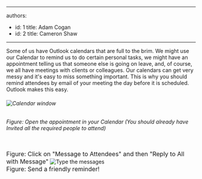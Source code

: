 

---
authors:
  - id: 1
    title: Adam Cogan
  - id: 2
    title: Cameron Shaw
---




<span class='intro'> Some of us have Outlook calendars that are full to the brim. We might use our Calendar to remind us to do certain personal tasks, we might have an appointment telling us that someone else is going on leave, and, of course, we all have meetings with clients or colleagues. Our calendars can get very messy and it's easy to miss something important. This is why you should remind attendees by email of your meeting the day before it is scheduled. Outlook makes this easy.
 </span>


  <h6>
    <img class="ms-rteCustom-ImageArea" alt="Calendar window" src="/PublishingImages/betterMeeting1_small.jpg" />
  </h6>
<h6 class="ms-rteCustom-FigureNormal">Figure&#58;&#160;Open the appointment in your Calendar (You should already have Invited all the required people to attend)</h6>
<span class="ms-rteCustom-FigureNormal"><img src="/PublishingImages/Appt-ReplyAllWithMessage.jpg" alt="" /><br>
<br>
<font class="ms-rteCustom-FigureNormal" size="+0">Figure&#58; Click on &quot;Message to Attendees&quot; and then &quot;Reply to All with Message&quot;</font> <img class="ms-rteCustom-ImageArea" alt="Type the messages" src="/PublishingImages/betterMeeting4_small.jpg" /> <br>
<font class="ms-rteCustom-FigureNormal" size="+0">Figure&#58; Send a friendly reminder!</font></span>



